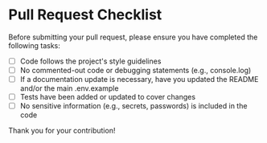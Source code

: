# Pull Request Checklist

Before submitting your pull request, please ensure you have completed the following tasks:

 - [ ] Code follows the project's style guidelines
 - [ ] No commented-out code or debugging statements (e.g., console.log)
 - [ ] If a documentation update is necessary, have you updated the README and/or the main .env.example
 - [ ] Tests have been added or updated to cover changes
 - [ ] No sensitive information (e.g., secrets, passwords) is included in the code
 
Thank you for your contribution!